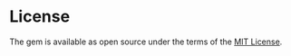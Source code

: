 # License
The gem is available as open source under the terms of the [MIT License](http://opensource.org/licenses/MIT).
